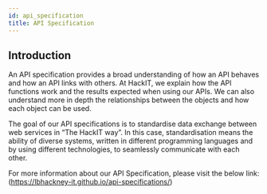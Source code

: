 ```yaml
---
id: api_specification
title: API Specification
---
```


## Introduction
 An API specification provides a broad understanding of how an API behaves and how an API links with others. At HackIT, we  explain how the API functions work and the results expected when using our APIs.
 We can also understand more in depth the relationships between the objects and how each object can be used.


 The goal of our API specifications is to standardise data exchange between web services in “The HackIT way”.  In this case, standardisation means the ability of diverse systems, written in different programming languages and by using different technologies, to seamlessly communicate with each other.

 For more information about our API Specification, please visit the below link:
(https://lbhackney-it.github.io/api-specifications/)

